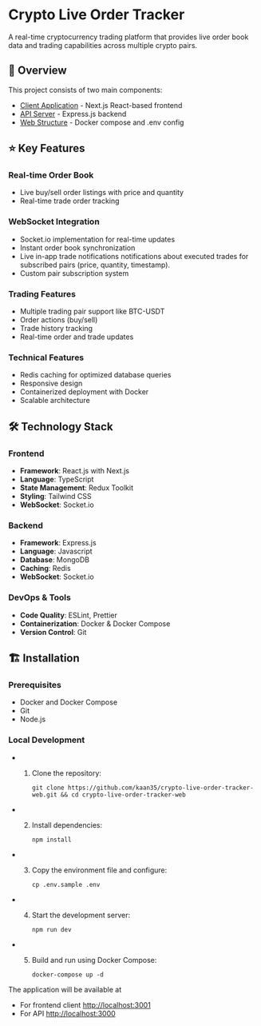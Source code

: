 # Crypto Live Order Tracker

A real-time cryptocurrency trading platform that provides live order book data and trading capabilities across multiple crypto pairs.

## 🌟 Overview

This project consists of two main components:

- [Client Application](https://github.com/kaan35/crypto-live-order-tracker-client) - Next.js React-based frontend
- [API Server](https://github.com/kaan35/crypto-live-order-tracker-api) - Express.js backend
- [Web Structure](https://github.com/kaan35/crypto-live-order-tracker-web) - Docker compose and .env config

## ⭐ Key Features

### Real-time Order Book

- Live buy/sell order listings with price and quantity
- Real-time trade order tracking

### WebSocket Integration

- Socket.io implementation for real-time updates
- Instant order book synchronization
- Live in-app trade notifications notifications about executed trades for subscribed pairs (price, quantity, timestamp).
- Custom pair subscription system

### Trading Features

- Multiple trading pair support like BTC-USDT
- Order actions (buy/sell)
- Trade history tracking
- Real-time order and trade updates

### Technical Features

- Redis caching for optimized database queries
- Responsive design
- Containerized deployment with Docker
- Scalable architecture

## 🛠️ Technology Stack

### Frontend

- **Framework**: React.js with Next.js
- **Language**: TypeScript
- **State Management**: Redux Toolkit
- **Styling**: Tailwind CSS
- **WebSocket**: Socket.io

### Backend

- **Framework**: Express.js
- **Language**: Javascript
- **Database**: MongoDB
- **Caching**: Redis
- **WebSocket**: Socket.io

### DevOps & Tools

- **Code Quality**: ESLint, Prettier
- **Containerization**: Docker & Docker Compose
- **Version Control**: Git

## 🏗️ Installation

### Prerequisites

- Docker and Docker Compose
- Git
- Node.js

### Local Development

- 1. Clone the repository:

     `git clone https://github.com/kaan35/crypto-live-order-tracker-web.git && cd crypto-live-order-tracker-web`

- 2. Install dependencies:

     `npm install`

- 3. Copy the environment file and configure:

     `cp .env.sample .env`

- 4. Start the development server:

     `npm run dev`

- 5. Build and run using Docker Compose:

     `docker-compose up -d`

The application will be available at

- For frontend client [http://localhost:3001](http://localhost:3001)
- For API [http://localhost:3000](http://localhost:3000)
